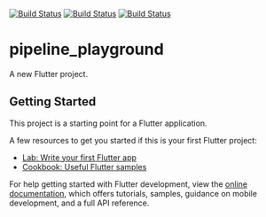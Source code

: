 <a href="https://github.com/RelappsStudio/pipeline_playground/actions"><img src="https://github.com/RelappsStudio/pipeline_playground/workflows/unit-tests/badge.svg" alt="Build Status"></a>
<a href="https://github.com/RelappsStudio/pipeline_playground/actions"><img src="https://github.com/RelappsStudio/pipeline_playground/workflows/code-analytics/badge.svg" alt="Build Status"></a>
<a href="https://github.com/RelappsStudio/pipeline_playground/actions"><img src="https://github.com/RelappsStudio/pipeline_playground/workflows/MobSF/badge.svg" alt="Build Status"></a>


# pipeline_playground

A new Flutter project.

## Getting Started

This project is a starting point for a Flutter application.

A few resources to get you started if this is your first Flutter project:

- [Lab: Write your first Flutter app](https://docs.flutter.dev/get-started/codelab)
- [Cookbook: Useful Flutter samples](https://docs.flutter.dev/cookbook)

For help getting started with Flutter development, view the
[online documentation](https://docs.flutter.dev/), which offers tutorials,
samples, guidance on mobile development, and a full API reference.
